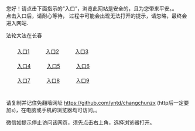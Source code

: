 您好！请点击下面指示的“入口”，浏览此网站是安全的，且为您带来平安。。 <br/>
点击入口后，请耐心等待， 过程中可能会出现无法打开的提示，请忽略，最终会进入网站. </br>

法轮大法在长春<br/>
<div style="padding:10px"><a style="margin:20px" target="_blank" href="https://d2ko2bvxbdn1ug.cloudfront.net/2Qpsp?cpffcglg" id="ccLink1" rel="nofollow">入口1</a> <a target="_blank" style="margin:20px" href="https://dxn3k404jd6s2.cloudfront.net/2Qpsp?aocseua" id="ccLink2" rel="nofollow">入口2</a> <a style="margin:20px" target="_blank" href="https://d1mp25wych90b0.cloudfront.net/2Qpsp?necpyoq" id="ccLink3" rel="nofollow">入口3</a></div>

<div style="padding:10px" ><a style="margin:20px" target="_blank" href="https://d2ko2bvxbdn1ug.cloudfront.net/2Qpsp?cpffcglg" id="ccLink4" rel="nofollow">入口4</a> <a style="margin:20px" href="https://dxn3k404jd6s2.cloudfront.net/2Qpsp?aocseua" target="_blank" id="ccLink5" rel="nofollow">入口5</a> <a style="margin:20px" href="https://d1mp25wych90b0.cloudfront.net/2Qpsp?necpyoq" target="_blank" id="ccLink6" rel="nofollow">入口6</a></div>

<div style="padding:10px"><a style="margin:20px" target="_blank" href="https://d2ko2bvxbdn1ug.cloudfront.net/2Qpsp?cpffcglg" id="ccLink7" rel="nofollow">入口7</a> <a style="margin:20px" href="https://dxn3k404jd6s2.cloudfront.net/2Qpsp?aocseua" target="_blank" id="ccLink8" rel="nofollow">入口8</a> <a style="margin:20px" target="_blank" href="https://d1mp25wych90b0.cloudfront.net/2Qpsp?necpyoq" id="ccLink9" rel="nofollow">入口9</a></div>

<br/>



请复制并记住免翻墙网址 https://github.com/yntd/changchunzx (http后一定要加s)，在电脑或手机的浏览器均可访问。。<br/>

微信如提示停止访问该网页，须先点击右上角，选择浏览器打开。
